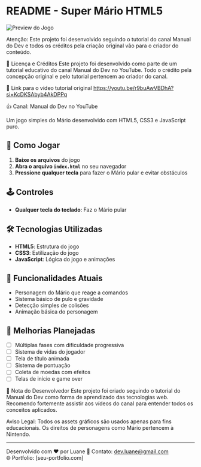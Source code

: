 
# README - Super Mário HTML5


![Preview do Jogo](imagens/gameplay.png) <!-- Adicione uma imagem de preview se tiver -->

Atenção: Este projeto foi desenvolvido seguindo o tutorial do canal Manual do Dev e todos os créditos pela criação original vão para o criador do conteúdo.

📜 Licença e Créditos
Este projeto foi desenvolvido como parte de um tutorial educativo do canal Manual do Dev no YouTube. Todo o crédito pela concepção original e pelo tutorial pertencem ao criador do canal.

🎥 Link para o vídeo tutorial original
https://youtu.be/r9buAwVBDhA?si=KcDKSAbyb4AkDPPq

👍 Canal: Manual do Dev no YouTube

Um jogo simples do Mário desenvolvido com HTML5, CSS3 e JavaScript puro.

## 🚀 Como Jogar
1. **Baixe os arquivos** do jogo
2. **Abra o arquivo `index.html`** no seu navegador
3. **Pressione qualquer tecla** para fazer o Mário pular e evitar obstáculos

## 🕹️ Controles
- **Qualquer tecla do teclado**: Faz o Mário pular

## 🛠️ Tecnologias Utilizadas
- **HTML5**: Estrutura do jogo
- **CSS3**: Estilização do jogo
- **JavaScript**: Lógica do jogo e animações

## 🔧 Funcionalidades Atuais
- Personagem do Mário que reage a comandos
- Sistema básico de pulo e gravidade
- Detecção simples de colisões
- Animação básica do personagem

## 🚀 Melhorias Planejadas
- [ ] Múltiplas fases com dificuldade progressiva
- [ ] Sistema de vidas do jogador
- [ ] Tela de título animada
- [ ] Sistema de pontuação
- [ ] Coleta de moedas com efeitos
- [ ] Telas de início e game over

📝 Nota do Desenvolvedor
Este projeto foi criado seguindo o tutorial do Manual do Dev como forma de aprendizado das tecnologias web. Recomendo fortemente assistir aos vídeos do canal para entender todos os conceitos aplicados.

Aviso Legal: Todos os assets gráficos são usados apenas para fins educacionais. Os direitos de personagens como Mário pertencem à Nintendo.

---

Desenvolvido com ❤️ por Luane 
📧 Contato: dev.luane@gmail.com  
🌐 Portfolio: [seu-portfolio.com]
